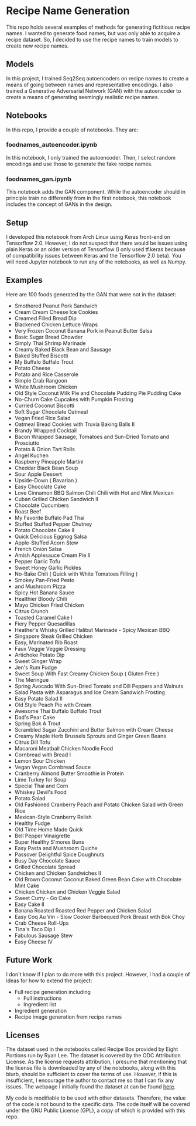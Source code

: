 
# Recipe Name Generation

This repo holds several examples of methods for generating fictitious
recipe names. I wanted to generate food names, but was only able to
acquire a recipe dataset. So, I decided to use the recipe names to
train models to create new recipe names.

## Models

In this project, I trained Seq2Seq autoencoders on recipe names to create
a means of going between names and representative encodings. I also trained
a Generative Adversarial Network (GAN) with the autoencoder to create a
means of generating seemingly realistic recipe names.

## Notebooks

In this repo, I provide a couple of notebooks. They are:

### foodnames_autoencoder.ipynb

In this notebook, I only trained the autoencoder. Then, I select random
encodings and use those to generate the fake recipe names.

### foodnames_gan.ipynb

This notebook adds the GAN component. While the autoencoder should in
principle train no differently from in the first notebook, this
notebook includes the concept of GANs in the design.

## Setup

I developed this notebook from Arch Linux using Keras front-end on
Tensorflow 2.0. However, I do not suspect that there would be issues
using plain Keras or an older version of Tensorflow (I only used tf.keras
because of compatibility issues between Keras and the Tensorflow 2.0 beta).
You will need Jupyter notebook to run any of the notebooks, as well as Numpy.

## Examples

Here are 100 foods generated by the GAN that were not in the dataset:

* Smothered Peanut Pork Sandwich
* Cream Cream Cheese Ice Cookies
* Creamed Filled Bread Dip
* Blackened Chicken Lettuce Wraps
* Very Frozen Coconut Banana Pork in Peanut Butter Salsa
* Basic Sugar Bread Chowder
* Simply Thai Shrimp Marinade
* Creamy Baked Black Bean and Sausage
* Baked Stuffed Biscotti
* My Buffalo Buffalo Trout
* Potato Cheese
* Potato and Rice Casserole
* Simple Crab Rangoon
* White Mushroom Chicken
* Old Style Coconut Milk Pie and Chocolate Pudding Pie Pudding Cake
* No-Churn Cake Cupcakes with Pumpkin Frosting
* Curried Coconut Biscotti
* Soft Sugar Chocolate Oatmeal
* Vegan Fried Rice Salad
* Oatmeal Bread Cookies with Truvia Baking Balls II
* Brandy Wrapped Cocktail
* Bacon Wrapped Sausage, Tomatoes and Sun-Dried Tomato and Prosciutto
* Potato & Onion Tart Rolls
* Angel Kuchen
* Raspberry Pineapple Martini
* Cheddar Black Bean Soup
* Sour Apple Dessert
* Upside-Down ( Bavarian )
* Easy Chocolate Cake
* Love Cinnamon BBQ Salmon Chili Chili with Hot and Mint Mexican
* Cuban Grilled Chicken Sandwich II
* Chocolate Cucumbers
* Roast Beef
* My Favorite Buffalo Pad Thai
* Stuffed Stuffed Pepper Chutney
* Potato Chocolate Cake II
* Quick Delicious Eggnog Salsa
* Apple-Stuffed Acorn Stew
* French Onion Salsa
* Amish Applesauce Cream Pie II
* Pepper Garlic Tofu
* Sweet Honey Garlic Pickles
* No-Bake Chili ( Quick with White Tomatoes Filling )
* Smokey Pan-Fried Pesto
* and Mushroom Pizza
* Spicy Hot Banana Sauce
* Healthier Bloody Chili
* Mayo Chicken Fried Chicken
* Citrus Crunch
* Toasted Caramel Cake I
* Fiery Pepper Quesadillas
* Heather's Whisky Grilled Halibut Marinade - Spicy Mexican BBQ
* Singapore Steak Grilled Chicken
* Easy, Marinated Rib Roast
* Faux Veggie Veggie Dressing
* Artichoke Potato Dip
* Sweet Ginger Wrap
* Jen's Rum Fudge
* Sweet Soup With Fast Creamy Chicken Soup ( Gluten Free )
* The Meringue
* Spring Avocado With Sun-Dried Tomato and Dill Peppers and Walnuts
* Salad Pasta with Asparagus and Ice Cream Sandwich Frosting
* Easy Potato Salad II
* Old Style Peach Pie with Cream
* Awesome Thai Buffalo Buffalo Trout
* Dad's Pear Cake
* Spring Bok A Trout
* Scrambled Sugar Zucchini and Butter Salmon with Cream Cheese
* Creamy Maple Herb Brussels Sprouts and Ginger Green Beans
* Citrus Dill Tofu
* Macaroni Meatball Chicken Noodle Food
* Cornbread with Bread I
* Lemon Sour Chicken
* Vegan Vegan Cornbread Sauce
* Cranberry Almond Butter Smoothie in Protein
* Lime Turkey for Soup
* Special Thai and Corn
* Whiskey Devil's Food
* Potato Salad
* Old Fashioned Cranberry Peach and Potato Chicken Salad with Green Rice
* Mexican-Style Cranberry Relish
* Healthy Fudge
* Old Time Home Made Quick
* Bell Pepper Vinaigrette
* Super Healthy S'mores Buns
* Easy Pasta and Mushroom Quiche
* Passover Delightful Spice Doughnuts
* Busy Day Chocolate Sauce
* Grilled Chocolate Spread
* Chicken and Chicken Sandwiches II
* Old Brown Coconut Coconut Baked Green Bean Cake with Chocolate Mint Cake
* Chicken Chicken and Chicken Veggie Salad
* Sweet Curry - Go Cake
* Easy Cake II
* Banana Roasted Roasted Red Pepper and Chicken Salad
* Easy Coq Au Vin - Slow Cooker Barbequed Pork Breast with Bok Choy
* Crab Cheese Roll-Ups
* Tina's Taco Dip I
* Fabulous Sausage Stew
* Easy Cheese IV

## Future Work

I don't know if I plan to do more with this project. However, I had a couple
of ideas for how to extend the project:

* Full recipe generation including
    * Full instructions
    * Ingredient list
* Ingredient generation
* Recipe image generation from recipe names

## Licenses

The dataset used in the notebooks called Recipe Box provided by Eight Portions
run by Ryan Lee. The dataset is covered by the ODC Attribution License. As the
license requests attribution, I presume that mentioning that the license file
is downloaded by any of the notebooks, along with this blurb, should be
sufficient to cover the terms of use. However, if this is insufficient, I
encourage the author to contact me so that I can fix any issues. The webpage
I initially found the dataset at can be found [here](https://eightportions.com/datasets/Recipes/).

My code is modifiable to be used with other datasets. Therefore, the value of
the code is not bound to the specific data. The code itself will be covered
under the GNU Public License (GPL), a copy of which is provided with this repo.

